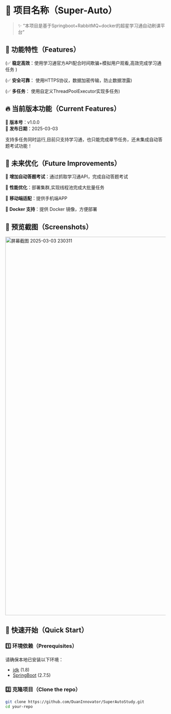 # 🌟 项目名称（Super-Auto）

[//]: # (![GitHub stars]&#40;https://github.com/DuanInnovator/SuperAutoStudy/stars.svg&#41;)

[//]: # (![GitHub forks]&#40;https://img.shields.io/github/forks/your-repo.svg&#41;)

[//]: # (![GitHub issues]&#40;https://img.shields.io/github/issues/your-repo.svg&#41;)

[//]: # (![GitHub license]&#40;https://img.shields.io/github/license/your-repo.svg&#41;)

> ✨ “本项目是基于Springboot+RabbitMQ+docker的超星学习通自动刷课平台”

## 🎯 功能特性（Features）

[//]: # (✅ **现代化 UI**：使用 Vue3 + Element Plus 构建，界面简洁美观  )

[//]: # (✅ **权限管理**：支持基于角色的权限控制  )

[//]: # (✅ **数据可视化**：集成 ECharts，支持多种图表展示  )

[//]: # (✅ **响应式布局**：兼容 PC 和移动端  )

[//]: # (✅ **多语言支持**：支持 i18n 国际化  )

[//]: # (✅ **用户友好**：简洁的代码结构，易于维护)

(✅ **稳定高效**：使用学习通官方API配合时间欺骗+模拟用户观看,高效完成学习通任务 )

(✅ **安全可靠**： 使用HTTPS协议，数据加密传输，防止数据泄露)

(✅ **多任务**：  使用自定义ThreadPoolExecutor实现多任务)


## 🔥 当前版本功能（Current Features）

📌 **版本号**：v1.0.0  
📌 **发布日期**：2025-03-03

支持多任务同时运行,目前只支持学习通，也只能完成章节任务，还未集成自动答题考试功能！

## 📅 未来优化（Future Improvements）

🚀 **增加自动答题考试**：通过抓取学习通API，完成自动答题考试

🚀 **性能优化**：部署集群,实现线程池完成大批量任务

🚀 **移动端适配**：提供手机端APP

🚀 **Docker 支持**：提供 Docker 镜像，方便部署


## 📸 预览截图（Screenshots）



<img width="1184" alt="屏幕截图 2025-03-03 230311" src="https://github.com/user-attachments/assets/34221485-ea40-40d4-9798-5f4da1fe0677" />



## 🚀 快速开始（Quick Start）

### 1️⃣ 环境依赖（Prerequisites）

请确保本地已安装以下环境：

- [jdk](https://nodejs.org/) (1.8)
- [SpringBoot](https://cli.vuejs.org/) (2.7.5)

### 2️⃣ 克隆项目（Clone the repo）

```bash
git clone https://github.com/DuanInnovator/SuperAutoStudy.git
cd your-repo
